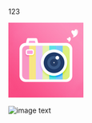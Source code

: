 123

![image text](https://raw.githubusercontent.com/likewind2021/static/master/images/com.cartoon.photomaker.editor.jpg)

![image text](https://mat1.gtimg.com/pingjs/ext2020/weather/pc/icon/weather/day/01.png)

